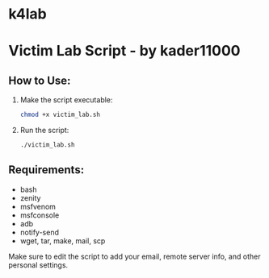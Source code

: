 # k4lab
# Victim Lab Script - by kader11000

## How to Use:

1. Make the script executable:
   ```bash
   chmod +x victim_lab.sh
   ```

2. Run the script:
   ```bash
   ./victim_lab.sh
   ```

## Requirements:
- bash
- zenity
- msfvenom
- msfconsole
- adb
- notify-send
- wget, tar, make, mail, scp

Make sure to edit the script to add your email, remote server info, and other personal settings.
